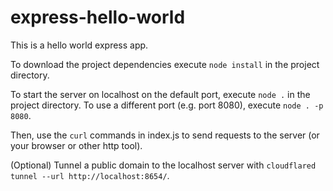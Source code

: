 # express-hello-world
This is a hello world express app.

To download the project dependencies execute `node install` in the project directory.

To start the server on localhost on the default port, execute `node .` in the project directory.
To use a different port (e.g. port 8080), execute `node . -p 8080`.

Then, use the `curl` commands in index.js to send requests to the server (or your browser or other http tool).

(Optional) Tunnel a public domain to the localhost server with `cloudflared tunnel --url http://localhost:8654/`.